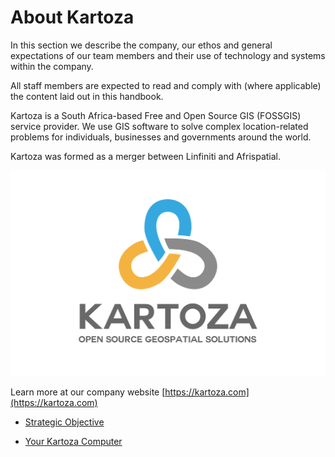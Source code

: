 # About Kartoza

In this section we describe the company, our ethos and general expectations of
our team members and their use of technology and systems within the company.

All staff members are expected to read and comply with (where applicable) the
content laid out in this handbook.

Kartoza is a South Africa-based Free and Open Source GIS (FOSSGIS) service provider. We use GIS software to solve complex location-related problems for individuals, businesses and governments around the world.

Kartoza was formed as a merger between Linfiniti and Afrispatial.

![kartoza logo](./assets/logo.svg)

Learn more at our company website [https://kartoza.com](https://kartoza.com)

* [Strategic Objective](./strategic_objective.md)

* [Your Kartoza Computer](./setting_up_your_computer.md)

